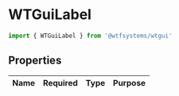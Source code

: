 # WTGuiLabel

```ts
import { WTGuiLabel } from '@wtfsystems/wtgui'
```

## Properties

| Name   | Required           | Type     | Purpose                      |
|--------|:------------------:|----------|------------------------------|
